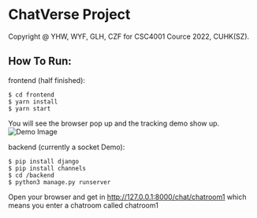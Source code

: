 # ChatVerse Project

Copyright @ YHW, WYF, GLH, CZF for CSC4001 Cource 2022, CUHK(SZ).


## How To Run:

frontend (half finished):
```
$ cd frontend
$ yarn install
$ yarn start
```
 You will see the browser pop up and the tracking demo show up.
 ![Demo Image](https://cd-1302933783.cos.ap-guangzhou.myqcloud.com/FILE%2FScreen%20Shot%202022-03-16%20at%2011.42.21%20PM.png)
 
 
backend (currently a socket Demo):
```
$ pip install django
$ pip install channels
$ cd /backend
$ python3 manage.py runserver
```
Open your browser and get in http://127.0.0.1:8000/chat/chatroom1 which means you enter a chatroom called chatroom1
